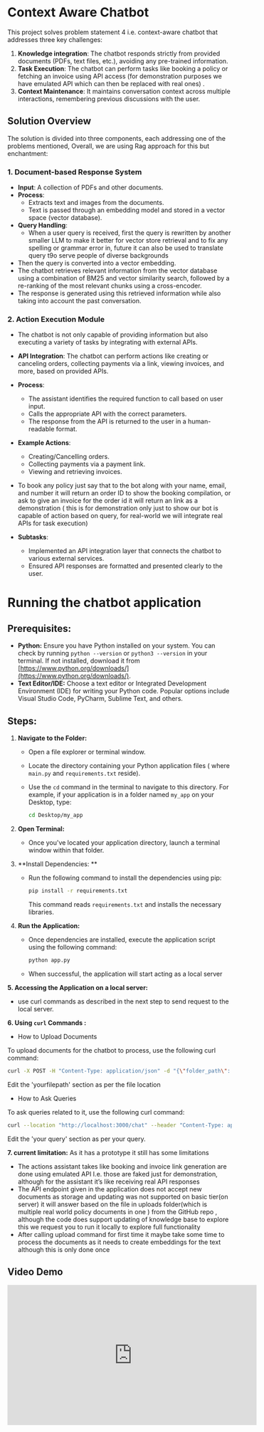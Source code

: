 # Context Aware Chatbot

This project solves problem statement 4 i.e. context-aware chatbot that addresses three key challenges:

1. **Knowledge integration**: The chatbot responds strictly from provided documents (PDFs, text files, etc.), avoiding any pre-trained information.
2. **Task Execution**: The chatbot can perform tasks like booking a policy or fetching an invoice using API access (for demonstration purposes we have emulated API which can then be replaced with real ones) .
3. **Context Maintenance**: It maintains conversation context across multiple interactions, remembering previous discussions with the user.

## Solution Overview

The solution is divided into three components, each addressing one of the problems mentioned, Overall, we are using Rag approach for this but enchantment:

### 1. Document-based Response System
- **Input**: A collection of PDFs and other documents.
- **Process**:
  - Extracts text and images from the documents.
  - Text is passed through an embedding model and stored in a vector space (vector database).
- **Query Handling**:
  - When a user query is received, first the query is rewritten by another smaller LLM to make it better for vector store retrieval and to fix any spelling or grammar error in, future it can also be used to translate query t9o serve people of diverse backgrounds 
 - Then the query is converted into a vector embedding.
  - The chatbot retrieves relevant information from the vector database using a combination of BM25 and vector similarity search, followed by a re-ranking of the most relevant chunks using a cross-encoder.
  - The response is generated using this retrieved information while also taking into account the past conversation.

### 2. Action Execution Module
- The chatbot is not only capable of providing information but also executing a variety of tasks by integrating with external APIs.
- **API Integration**: The chatbot can perform actions like creating or canceling orders, collecting payments via a link, viewing invoices, and more, based on provided APIs.
- **Process**:
  - The assistant identifies the required function to call based on user input.
  - Calls the appropriate API with the correct parameters.
  - The response from the API is returned to the user in a human-readable format.
- **Example Actions**:
  - Creating/Cancelling orders.
  - Collecting payments via a payment link.
  - Viewing and retrieving invoices.
 - To book any policy just say that to the bot along with your name, email, and number it will return an       order ID to show the booking compilation, or ask to give an invoice for the order id it will return an link as a demonstration  ( this is for demonstration only just to show our bot is capable of action based on query, for real-world we will  integrate real APIs for task execution)
  
- **Subtasks**:
  - Implemented an API integration layer that connects the chatbot to various external services.
  - Ensured API responses are formatted and presented clearly to the user.

# Running the chatbot application

## Prerequisites:

- **Python:** Ensure you have Python installed on your system. You can check by running `python --version` or `python3 --version` in your terminal. If not installed, download it from [https://www.python.org/downloads/](https://www.python.org/downloads/).
- **Text Editor/IDE:** Choose a text editor or Integrated Development Environment (IDE) for writing your Python code. Popular options include Visual Studio Code, PyCharm, Sublime Text, and others.

## Steps:

1. **Navigate to the Folder:**
   - Open a file explorer or terminal window.
   - Locate the directory containing your Python application files ( where `main.py` and `requirements.txt` reside).
   - Use the `cd` command in the terminal to navigate to this directory. For example, if your application is in a folder named `my_app` on your Desktop, type:

     ```bash
     cd Desktop/my_app
     ```

2. **Open Terminal:**
   - Once you've located your application directory, launch a terminal window within that folder. 

3. **Install Dependencies: **
   - Run the following command to install the dependencies using pip:

     ```bash
     pip install -r requirements.txt
     ```

     This command reads `requirements.txt` and installs the necessary libraries.

4. **Run the Application:**
   - Once dependencies are installed, execute the application script using the following command:

     ```bash
     python app.py
     ```

  

   - When successful, the application will start acting as a local server 

**5. Accessing the Application on a local server:**
  - use curl commands as described in the next step to send request to the local server.

**6. Using `curl` Commands :**

- How to Upload Documents

To upload documents for the chatbot to process, use the following curl command:

```bash
curl -X POST -H "Content-Type: application/json" -d "{\"folder_path\": \"yourfilepath"}" http://localhost:3000/upload
```
Edit the 'yourfilepath' section as per the file location

- How to Ask Queries

To ask queries related to it, use the following curl command:

```bash
curl --location "http://localhost:3000/chat" --header "Content-Type: application/json" --header "x-user-id: 123" --header "x-session-id: J5K7P1ZQ" --data "{\"query\": \"yourquery"}"
```

Edit the 'your query' section as per your query.

**7. current limitation:**
As it has a prototype it still has some limitations 
-	The actions assistant takes like booking and invoice link generation are done using emulated API I.e. those are faked just for demonstration, although for the assistant it’s like receiving real API responses 
-	The API endpoint given in the application does not accept new documents as storage and updating was not supported on  basic tier(on server) it will answer based on the file in uploads folder(which is multiple real world policy documents in one ) from the GitHub repo , although the code does support updating of knowledge base to explore this we request you to run it locally to explore full functionality 
-	After calling upload command for first time it maybe take some time to process the documents as it  needs to create embeddings for the text although this is only done once 


## Video Demo
<iframe width="560" height="315" src="https://www.youtube.com/embed/MiXiGvHg_QE" frameborder="0" allow="accelerometer; autoplay; clipboard-write; encrypted-media; gyroscope; picture-in-picture" allowfullscreen></iframe>



